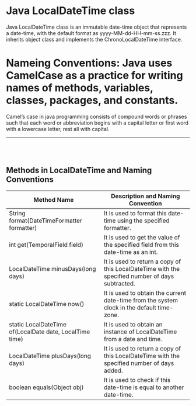 # Java LocalDateTime class
Java LocalDateTime class is an immutable date-time object that represents a date-time, with the default format as yyyy-MM-dd-HH-mm-ss.zzz. It inherits object class and implements the ChronoLocalDateTime interface.


# Nameing Conventions: Java uses CamelCase as a practice for writing names of methods, variables, classes, packages, and constants. 

Camel’s case in java programming consists of compound words or phrases such that each word or abbreviation begins with a capital letter or first word with a lowercase letter, rest all with capital.


---
<br></br>
## Methods in LocalDateTime and Naming Conventions
| Method Name | Description and Naming Convention |
|---|---|
| String format(DateTimeFormatter formatter)	| It is used to format this date-time using the specified formatter.
|int get(TemporalField field)|	It is used to get the value of the specified field from this date-time as an int.|
|LocalDateTime minusDays(long days)|	It is used to return a copy of this LocalDateTime with the specified number of days subtracted.|
|static LocalDateTime now()	|It is used to obtain the current date-time from the system clock in the default time-zone.|
|static LocalDateTime of(LocalDate date, LocalTime time)	|It is used to obtain an instance of LocalDateTime from a date and time.|
|LocalDateTime plusDays(long days)	|It is used to return a copy of this LocalDateTime with the specified number of days added.|
|boolean equals(Object obj)	|It is used to check if this date-time is equal to another date-time.|





